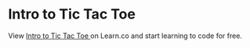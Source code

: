 # Intro to Tic Tac Toe 
<p class='util--hide'>View <a href='https://learn.co/lessons/47802-intro-to-tic-tac-toe-rb'>Intro to Tic Tac Toe </a> on Learn.co and start learning to code for free.</p>
